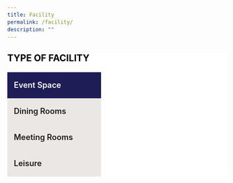 ```yaml
---
title: Facility
permalink: /facility/
description: ""
---
```

<style type="text/css">
.bp-section-pagetitle {
        background: url(/files/Assets/images/facility-bg.jpg) no-repeat center center !important;
        background-size: auto;
        background-size: cover !important;
        height: 338px !important;
}
.clear-backend {
  background: #fff;
  width: 100%;
}
.clear-backend .facility-left-nav input {
  position: absolute;
  filter: alpha(opacity=0);
  opacity: 0;
}
.clear-backend .facility-left-nav input:hover {
  cursor: pointer;
}
.clear-backend .facility-left-nav input:hover + span,
.clear-backend .facility-left-nav input:checked + span {
  background: #1e1d56;
  color: #FFF;
}
.clear-backend .facility-left-nav input:checked:after {
  content: ">";
  font-family: "nowbold";
  position: absolute;
  color: #fff !important;
  font-size: 18px !important;
  right: 15px;
  top: 15px;
}
.clear-backend .facility-left-nav input:checked + span + i {
  color: #FFF;
}
.clear-backend .facility-left-nav i {
  position: absolute;
  margin-top: -40px;
  padding: 0 20px;
  font-size: 20px;
}
.clear-backend .facility-left-nav span,
.clear-backend .facility-left-nav i {
  -webkit-transition: all .5s;
     -moz-transition: all .5s;
     -o-transition: all .5s;
      transition: all .5s;
}
.clear-backend .facility-left-nav input,
.clear-backend .facility-left-nav span {
  background: #ebe7e4;
display: block;
width: 200px;
height: 60px;
line-height: 60px;
text-align: left;
z-index: 9;
padding-left: 15px;
font-size: 18px;
font-weight: 600;
}
.tab-content {
  top: 0;
  right: 0;
  width: calc(100% - 200px);
  overflow: hidden;
}
.tab-content section {
  width: 100%;
  padding: 20px;
  display: none;
}
.clear-backend .facility-left-nav input.tab-1:checked ~ .tab-content .tab-item-1 {
  display: block;
}
.clear-backend .facility-left-nav input.tab-2:checked ~ .tab-content .tab-item-2 {
  display: block;
}
.clear-backend .facility-left-nav input.tab-3:checked ~ .tab-content .tab-item-3 {
  display: block;
}
.clear-backend .facility-left-nav input.tab-4:checked ~ .tab-content .tab-item-4 {
  display: block;
}
.facility-type-title {
  font-size: 21px;
  line-height: 24px;
  color: #000000 !important;
  text-transform: uppercase;
  margin-bottom: 20px;
}
@media only screen and (max-width: 641px) {
  .avatar, 
  .clear-backend .facility-left-nav input,
  .clear-backend .facility-left-nav span {
    width: 60px;
    height: 60px;
  }
  .clear-backend .facility-left-nav span {
    filter: alpha(opacity=0);
    opacity: 0;
  }
  .avatar div {
    width: 40px;
    height: 40px;
    border-radius: 50%;
    top: 5px;
    left: 5px;
  }
  .top-bar,
  .tab-content {
  width: calc(100% - 60px);
  }
}
</style>
<section class="cms-page-container">
<div class="container">
<div class="clear-backend">
<div class="facility-left-nav">
<h3 class="facility-type-title">Type of facility</h3>
<input type="radio" class="tab-1" name="tab" checked="checked">
<span>Event Space</span><i class="fa fa-home"></i>
<input type="radio" class="tab-2" name="tab">
<span>Dining Rooms</span><i class="fa fa-medium"></i>
<input type="radio" class="tab-3" name="tab">
<span>Meeting Rooms</span><i class="fa fa-user"></i>
<input type="radio" class="tab-4" name="tab">
<span>Leisure</span><i class="fa fa-comment"></i>
</div>
<div class="tab-content">
  <section class="tab-item-1">
    <div id="event-space" class="tabcontent facility-tab-content">
          <div class="facility-media">
            <div class="demo">
              <div class="item">
                <div class="clearfix" style="max-width:474px;margin: 0 auto;">
                  <div class="gallery">
                    <div class="gallery1__item">
                      <input class="gallery1__selector" name="gallery1" checked="" id="img-1" type="radio">
                      <img alt="" src="/files/Assets/media/facility/KTVPrivateRoom.jpg" class="gallery1__img">
                      <label class="gallery1__thumb" for="img-1">
                        <img alt="" src="/files/Assets/media/facility/KTVPrivateRoom.jpg">
                      </label>
                    </div>
                    <div class="gallery1__item">
                      <input class="gallery1__selector" name="gallery1" id="img-2" type="radio">
                      <img alt="" src="/files/Assets/media/facility/KTVLounge.jpg" class="gallery1__img">
                      <label class="gallery1__thumb" for="img-2">
                        <img alt="" src="/files/Assets/media/facility/KTVLounge.jpg">
                      </label>
                    </div>
                    <div class="gallery1__item">
                      <input class="gallery1__selector" name="gallery1" id="img-3" type="radio">
                      <img alt="" src="/files/Assets/media/facility/ChaletRooms.jpg" class="gallery1__img">
                      <label class="gallery1__thumb" for="img-3">
                        <img alt="" src="/files/Assets/media/facility/ChaletRooms.jpg">
                      </label>
                    </div>
                  </div>
                </div>
              </div>
            </div>
          </div>
          <div class="facility-type-details">
            <h3 class="facility-title">Event Space</h3>
            <p> Lorem Ipsum is simply dummy text of the printing and typesetting industry. Lorem Ipsum has been the industry's standard dummy text ever since the 1500s, when an unknown printer took a galley of type and scrambled it to make a type specimen book. </p>
            <table class="table  facility-table">
              <thead>
                <tr>
                  <th scope="col" class="thead-left">Facility</th>
                  <th scope="col" class="thead-right">Fee</th>
                </tr>
              </thead>
              <tbody>
                <tr>
                  <td class="facility-name data-left">Ante Hall</td>
                  <td class="facility-price data-right">
                    <span class="dollor-sign">$</span>50 / 4hrs
                  </td>
                </tr>
                <tr>
                  <td class="facility-name even-data-left">Dining Hall <br>
                    <span>(Incl. free use of Foyer )</span>
                  </td>
                  <td class="facility-price even-data-right">
                    <span class="dollor-sign">$</span>150 / day
                  </td>
                </tr>
                <tr>
                  <td class="facility-name data-left">Foyer <br>
                    <span>(Free with booking of Dining hall)</span>
                  </td>
                  <td class="facility-price data-right">
                    <span class="dollor-sign">$</span>30 / 4hrs
                  </td>
                </tr>
                <tr>
                  <td class="facility-name even-data-left"> Lawn </td>
                  <td class="facility-price even-data-right">
                    <span class="dollor-sign">$</span>20 /day
                  </td>
                </tr>
              </tbody>
            </table>
          </div>
        </div>
  </section>
  <section class="tab-item-2">
    <div id="dining" class="tabcontent facility-tab-content">
          <div class="facility-media">
            <div class="demo">
              <div class="item">
                <div class="clearfix" style="max-width:474px;margin: 0 auto;">
                  <div class="gallery2">
                    <div class="gallery2__item">
                      <input class="gallery2__selector" name="gallery2" checked="" id="img2-1" type="radio">
                      <img alt="" src="/files/Assets/media/facility/Bar&amp;Dinning.jpg" class="gallery2__img">
                      <label class="gallery2__thumb" for="img2-1">
                        <img alt="" src="/files/Assets/media/facility/Bar&amp;Dinning.jpg">
                      </label>
                    </div>
                    <div class="gallery2__item">
                      <input class="gallery2__selector" name="gallery2" id="img2-2" type="radio">
                      <img alt="" src="/files/Assets/media/facility/BBQPits.jpg" class="gallery2__img">
                      <label class="gallery2__thumb" for="img2-2">
                        <img alt="" src="/files/Assets/media/facility/BBQPits.jpg">
                      </label>
                    </div>
                  </div>
                </div>
              </div>
            </div>
          </div>
          <div class="facility-type-details">
            <h3 class="facility-title">Dining Rooms</h3>
            <p> Lorem Ipsum is simply dummy text of the printing and typesetting industry. Lorem Ipsum has been the industry's standard dummy text ever since the 1500s, when an unknown printer took a galley of type and scrambled it to make a type specimen book. </p>
            <table class="table  facility-table">
              <thead>
                <tr>
                  <th scope="col" class="thead-left">Facility</th>
                  <th scope="col" class="thead-right">Fee</th>
                </tr>
              </thead>
              <tbody>
                <tr>
                  <td class="facility-name data-left">Private Dining Room</td>
                  <td class="facility-price data-right">Free</td>
                </tr>
                <tr>
                  <td class="facility-name even-data-left">Fine Dining Room</td>
                  <td class="facility-price even-data-right">
                    <span class="dollor-sign">$</span>40 / 4hrs
                  </td>
                </tr>
              </tbody>
            </table>
          </div>
        </div>
  </section>
  <section class="tab-item-3">
    <div id="meeting" class="tabcontent facility-tab-content">
          <div class="facility-media">
            <div class="demo">
              <div class="item">
                <div class="clearfix" style="max-width:474px;margin: 0 auto;">
                  <div style="padding-top:10px">                    
                      <img alt="" src="/files/Assets/media/facility/Foyer.jpg">
                  </div>
                </div>
              </div>
            </div>
          </div>
          <div class="facility-type-details">
            <h3 class="facility-title">Meeting Rooms</h3>
            <p> Lorem Ipsum is simply dummy text of the printing and typesetting industry. Lorem Ipsum has been the industry's standard dummy text ever since the 1500s, when an unknown printer took a galley of type and scrambled it to make a type specimen book. </p>
            <table class="table  facility-table">
              <thead>
                <tr>
                  <th scope="col" class="thead-left">Facility</th>
                  <th scope="col" class="thead-right">Fee</th>
                </tr>
              </thead>
              <tbody>
                <tr>
                  <td class="facility-name data-left">Committee Room</td>
                  <td class="facility-price data-right">
                    <span class="dollor-sign">$</span>20 / 4hrs
                  </td>
                </tr>
                <tr>
                  <td class="facility-name even-data-left">Games Room</td>
                  <td class="facility-price even-data-right">
                    <span class="dollor-sign">$</span>20 / 4hrs
                  </td>
                </tr>
                <tr>
                  <td class="facility-name data-left">Library</td>
                  <td class="facility-price data-right">
                    <span class="dollor-sign">$</span>20 / 4hrs
                  </td>
                </tr>
              </tbody>
            </table>
          </div>
        </div>
  </section>
  <section class="tab-item-4">
    <div id="leisure" class="tabcontent facility-tab-content">
          <div class="facility-media">
            <div class="demo">
              <div class="item">
                <div class="clearfix" style="max-width:474px;margin: 0 auto;">
                  <div class="gallery3">
                    <div class="gallery3__item">
                      <input class="gallery3__selector" name="gallery3" checked="" id="img3-1" type="radio">
                      <img alt="" src="/files/Assets/media/facility/Gymnasium.jpg" class="gallery3__img">
                      <label class="gallery3__thumb" for="img3-1">
                        <img alt="" src="/files/Assets/media/facility/Gymnasium.jpg">
                      </label>
                    </div>
                    <div class="gallery3__item">
                      <input class="gallery3__selector" name="gallery3" id="img3-2" type="radio">
                      <img alt="" src="/files/Assets/media/facility/Dartboard.jpg" class="gallery3__img">
                      <label class="gallery3__thumb" for="img3-2">
                        <img alt="" src="/files/Assets/media/facility/Dartboard.jpg">
                      </label>
                    </div>
                    <div class="gallery3__item">
                      <input class="gallery3__selector" name="gallery3" id="img3-3" type="radio">
                      <img alt="" src="/files/Assets/media/facility/FoosballTable.jpg" class="gallery3__img">
                      <label class="gallery3__thumb" for="img3-3">
                        <img alt="" src="/files/Assets/media/facility/FoosballTable.jpg">
                      </label>
                    </div>
                  </div>                  
                </div>
              </div>
            </div>
          </div>
          <div class="facility-type-details">
            <h3 class="facility-title">Leisure</h3>
            <p> Lorem Ipsum is simply dummy text of the printing and typesetting industry. Lorem Ipsum has been the industry's standard dummy text ever since the 1500s, when an unknown printer took a galley of type and scrambled it to make a type specimen book. </p>
            <table class="table  facility-table">
              <thead>
                <tr>
                  <th scope="col" class="thead-left">Facility</th>
                  <th scope="col" class="thead-right">Fee</th>
                </tr>
              </thead>
              <tbody>
                <tr>
                  <td class="facility-name data-left">Tennis</td>
                  <td class="facility-price data-right">
                    <span class="dollor-sign">$</span>7.50 / hr
                  </td>
                </tr>
                <tr>
                  <td class="facility-name even-data-left">KTV - Private Room</td>
                  <td class="facility-price even-data-right">
                    <span class="dollor-sign">$</span>10 / 2hrs
                  </td>
                </tr>
                <tr>
                  <td class="facility-name data-left">KTV - Lounge</td>
                  <td class="facility-price data-right">
                    <span class="dollor-sign">$</span>40 / 2hrs
                  </td>
                </tr>
                <tr>
                  <td class="facility-name even-data-left"> Chalest <br>
                    <span>(incl. free use of BBQ Pits)</span>
                  </td>
                  <td class="facility-price even-data-right">
                    <span class="dollor-sign">$</span>40 / day
                  </td>
                </tr>
                <tr>
                  <td class="facility-name data-left"> BBQ Pits <br>
                    <span>(Free with booking of Chalet)</span>
                  </td>
                  <td class="facility-price data-right">
                    <span class="dollor-sign">$</span>10 / day
                  </td>
                </tr>
              </tbody>
            </table>
          </div>
        </div>
  </section>
</div>
</div>
</div>
</section>
